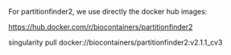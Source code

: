 For partitionfinder2, we use directly the docker hub images:

https://hub.docker.com/r/biocontainers/partitionfinder2

singularity pull docker://biocontainers/partitionfinder2:v2.1.1_cv3

